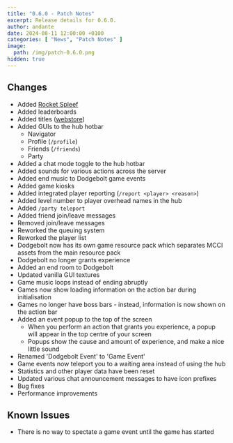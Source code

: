 ```yaml
---
title: "0.6.0 - Patch Notes"
excerpt: Release details for 0.6.0.
author: andante
date: 2024-08-11 12:00:00 +0100
categories: [ "News", "Patch Notes" ]
image:
  path: /img/patch-0.6.0.png
hidden: true
---
```


## Changes

- Added [Rocket Spleef](/rocket-spleef)
- Added leaderboards
- Added titles ([webstore](https://store.mcbrawls.net))
- Added GUIs to the hub hotbar
    - Navigator
    - Profile (`/profile`)
    - Friends (`/friends`)
    - Party
- Added a chat mode toggle to the hub hotbar
- Added sounds for various actions across the server
- Added end music to Dodgebolt game events
- Added game kiosks
- Added integrated player reporting (`/report <player> <reason>`)
- Added level number to player overhead names in the hub
- Added `/party teleport`
- Added friend join/leave messages
- Removed join/leave messages
- Reworked the queuing system
- Reworked the player list
- Dodgebolt now has its own game resource pack which separates MCCI assets from the main resource pack
- Dodgebolt no longer grants experience
- Added an end room to Dodgebolt
- Updated vanilla GUI textures
- Game music loops instead of ending abruptly
- Games now show loading information on the action bar during initialisation
- Games no longer have boss bars - instead, information is now shown on the action bar
- Added an event popup to the top of the screen
    - When you perform an action that grants you experience, a popup will appear in the top centre of your screen
    - Popups show the cause and amount of experience, and make a nice little sound
- Renamed 'Dodgebolt Event' to 'Game Event'
- Game events now teleport you to a waiting area instead of using the hub
- Statistics and other player data have been reset
- Updated various chat announcement messages to have icon prefixes
- Bug fixes
- Performance improvements

## Known Issues

- There is no way to spectate a game event until the game has started
